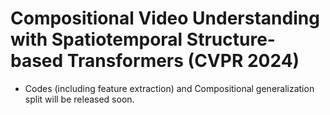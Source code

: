 # Compositional Video Understanding with Spatiotemporal Structure-based Transformers (CVPR 2024)


+ Codes (including feature extraction) and Compositional generalization split will be released soon.
